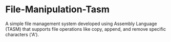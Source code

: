 # File-Manipulation-Tasm
A simple file management system developed using Assembly Language (TASM) that supports file operations like copy, append, and remove specific characters ('A').
